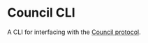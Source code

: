 # Council CLI

A CLI for interfacing with the [Council protocol](https://github.com/element-fi/council).
